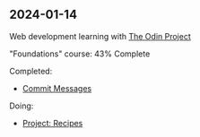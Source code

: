 ## 2024-01-14

Web development learning with [The Odin Project](https://www.theodinproject.com/)

"Foundations" course: 43% Complete

Completed:
- [Commit Messages](https://www.theodinproject.com/lessons/foundations-commit-messages)

Doing:
- [Project: Recipes](https://www.theodinproject.com/lessons/foundations-recipes)